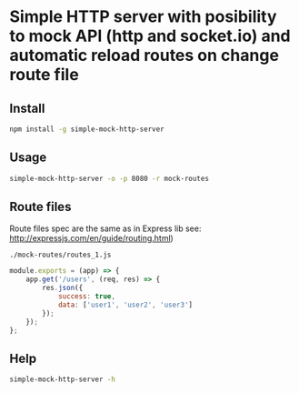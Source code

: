 # Simple HTTP server with posibility to mock API (http and socket.io) and automatic reload routes on change route file

## Install

```bash
npm install -g simple-mock-http-server
```

## Usage

```bash
simple-mock-http-server -o -p 8080 -r mock-routes
```

## Route files

Route files spec are the same as in Express lib see:
http://expressjs.com/en/guide/routing.html)

```path
./mock-routes/routes_1.js
```

```js
module.exports = (app) => {
    app.get('/users', (req, res) => {
        res.json({
            success: true,
            data: ['user1', 'user2', 'user3']
        });
    });
};
```

## Help

```bash
simple-mock-http-server -h
```
